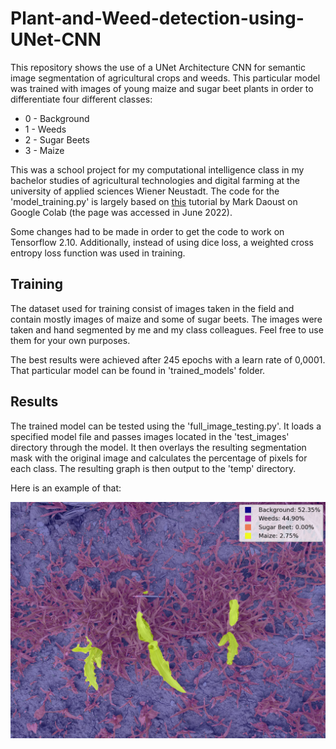 # Plant-and-Weed-detection-using-UNet-CNN

This repository shows the use of a UNet Architecture CNN for semantic image segmentation of agricultural crops and weeds.
This particular model was trained with images of young maize and sugar beet plants in order to differentiate four different classes:
- 0 - Background
- 1 - Weeds
- 2 - Sugar Beets
- 3 - Maize

This was a school project for my computational intelligence class in my bachelor studies of agricultural technologies and digital farming at the university of applied sciences Wiener Neustadt.
The code for the 'model_training.py' is largely based on [this](https://colab.research.google.com/github/MarkDaoust/models/blob/segmentation_blogpost/samples/outreach/blogs/segmentation_blogpost/image_segmentation.ipynb#scrollTo=7Plun_k1dAML) tutorial by Mark Daoust on Google Colab (the page was accessed in June 2022).

Some changes had to be made in order to get the code to work on Tensorflow 2.10.
Additionally, instead of using dice loss, a weighted cross entropy loss function was used in training.

## Training

The dataset used for training consist of images taken in the field and contain mostly images of maize and some of sugar beets.
The images were taken and hand segmented by me and my class colleagues. Feel free to use them for your own purposes.

The best results were achieved after 245 epochs with a learn rate of 0,0001. That particular model can be found in 'trained_models' folder.

## Results

The trained model can be tested using the 'full_image_testing.py'. It loads a specified model file and passes images located in the 'test_images' directory through the model. It then overlays the resulting segmentation mask with the original image and calculates the percentage of pixels for each class. The resulting graph is then output to the 'temp' directory.

Here is an example of that:

![result of best model](/results/full_image_test2.png)
